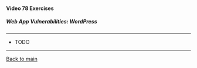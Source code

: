 #### Video 78 Exercises

##### Web App Vulnerabilities: WordPress

---

- TODO

---

[Back to main](https://github.com/rot0xd/CBTNuggets/blob/master/CEHv9/README.md)

